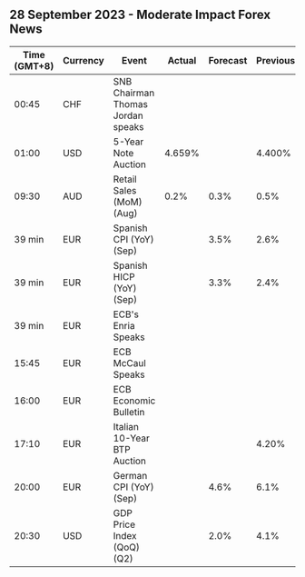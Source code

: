 ## 28 September 2023 - Moderate Impact Forex News

| Time (GMT+8) | Currency | Event | Actual | Forecast | Previous |
|------|----------|-------|--------|----------|----------|
| 00:45 | CHF | SNB Chairman Thomas Jordan speaks |  |  |  |
| 01:00 | USD | 5-Year Note Auction | 4.659% |  | 4.400% |
| 09:30 | AUD | Retail Sales (MoM) (Aug) | 0.2% | 0.3% | 0.5% |
| 39 min | EUR | Spanish CPI (YoY) (Sep) |  | 3.5% | 2.6% |
| 39 min | EUR | Spanish HICP (YoY) (Sep) |  | 3.3% | 2.4% |
| 39 min | EUR | ECB's Enria Speaks |  |  |  |
| 15:45 | EUR | ECB McCaul Speaks |  |  |  |
| 16:00 | EUR | ECB Economic Bulletin |  |  |  |
| 17:10 | EUR | Italian 10-Year BTP Auction |  |  | 4.20% |
| 20:00 | EUR | German CPI (YoY) (Sep) |  | 4.6% | 6.1% |
| 20:30 | USD | GDP Price Index (QoQ) (Q2) |  | 2.0% | 4.1% |
